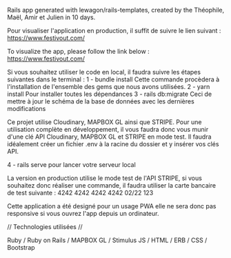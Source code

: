 Rails app generated with lewagon/rails-templates, created by the Théophile, Maël, Amir et Julien in 10 days.

Pour visualiser l'application en production, il suffit de suivre le lien suivant : https://www.festivout.com/

To visualize the app, please follow the link below : https://www.festivout.com/


Si vous souhaitez utiliser le code en local, il faudra suivre les étapes suivantes dans le terminal :
1 - bundle install           Cette commande procèdera à l'installation de l'ensemble des gems que nous avons utilisées. 
2 - yarn install             Pour installer toutes les dépendances 
3 - rails db:migrate         Ceci de mettre à jour le schéma de la base de données avec les dernières modifications

Ce projet utilise Cloudinary, MAPBOX GL ainsi que STRIPE. Pour une utilisation complète en développement, il vous faudra donc vous munir d'une clé API Cloudinary, MAPBOX GL et STRIPE en mode test. Il faudra idéalement créer un fichier .env à la racine du dossier et y insérer vos clés API.

4 - rails serve pour lancer votre serveur local

La version en production utilise le mode test de l'API STRIPE, si vous souhaitez donc réaliser une commande, il faudra utiliser la carte bancaire de test suivante : 
4242 4242 4242 4242 
02/22
123

Cette application a été designé pour un usage PWA elle ne sera donc pas responsive si vous ouvrez l'app depuis un ordinateur. 

// Technologies utilisées // 

Ruby / Ruby on Rails /
MAPBOX GL /
Stimulus JS /
HTML / ERB /
CSS / Bootstrap

